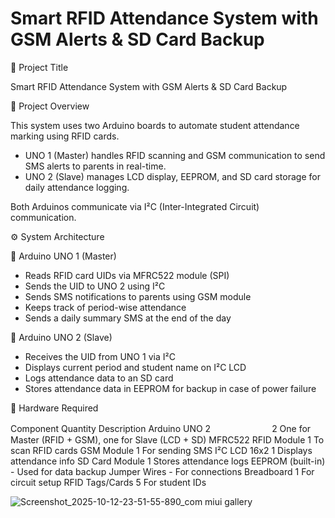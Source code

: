 # Smart RFID Attendance System with GSM Alerts & SD Card Backup

📘 Project Title

Smart RFID Attendance System with GSM Alerts & SD Card Backup

🧠 Project Overview

This system uses two Arduino boards to automate student attendance marking using RFID cards.

 * UNO 1 (Master) handles RFID scanning and GSM communication to send SMS alerts to parents in real-time.
 * UNO 2 (Slave) manages LCD display, EEPROM, and SD card storage for daily attendance logging.
  
Both Arduinos communicate via I²C (Inter-Integrated Circuit) communication.

⚙️ System Architecture

🔹 Arduino UNO 1 (Master)

 * Reads RFID card UIDs via MFRC522 module (SPI)
 * Sends the UID to UNO 2 using I²C
 * Sends SMS notifications to parents using GSM module
 * Keeps track of period-wise attendance
 * Sends a daily summary SMS at the end of the day
   
🔹 Arduino UNO 2 (Slave)

 * Receives the UID from UNO 1 via I²C
 * Displays current period and student name on I²C LCD
 * Logs attendance data to an SD card
 * Stores attendance data in EEPROM for backup in case of power failure

🧩 Hardware Required

Component              Quantity    Description
Arduino UNO	       	      2 	       ㅤㅤㅤㅤㅤㅤㅤ
2	       One for Master (RFID + GSM), one for Slave (LCD + SD)
MFRC522 RFID Module	      1	       To scan RFID cards
GSM Module	              1	       For sending SMS
I²C LCD 16x2	            1	       Displays attendance info
SD Card Module	          1	       Stores attendance logs
EEPROM (built-in)	        -	       Used for data backup
Jumper Wires	            -	       For connections
Breadboard	              1	       For circuit setup
RFID Tags/Cards	          5	       For student IDs


![Screenshot_2025-10-12-23-51-55-890_com miui gallery](https://github.com/user-attachments/assets/130fa90a-5616-45e2-af0e-3de88c5cbe6b)
